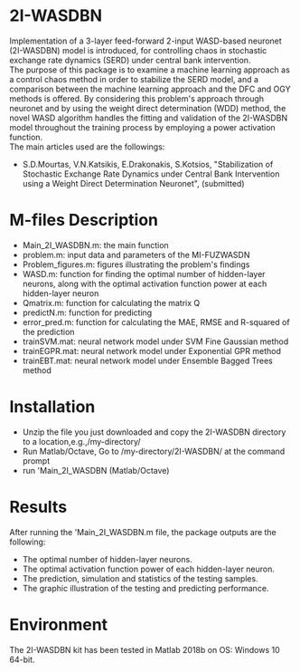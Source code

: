# 2I-WASDBN
Implementation of a 3-layer feed-forward 2-input WASD-based neuronet (2I-WASDBN) model is introduced, for controlling chaos in stochastic exchange rate dynamics (SERD) under central bank intervention.\
The purpose of this package is to examine a machine learning approach as a control chaos method in order to stabilize the SERD model, and a comparison between the
machine learning approach and the DFC and OGY methods is offered.
By considering this problem's approach through neuronet and by using the weight direct determination (WDD) method, the novel WASD algorithm handles the fitting and validation of the 2I-WASDBN model throughout the training process by employing a power activation function.\
The main articles used are the followings:
*	S.D.Mourtas, V.N.Katsikis, E.Drakonakis, S.Kotsios, "Stabilization of Stochastic Exchange Rate Dynamics under Central Bank Intervention using a Weight Direct Determination Neuronet", (submitted)

# M-files Description
*	Main_2I_WASDBN.m: the main function
*	problem.m: input data and parameters of the MI-FUZWASDN
*	Problem_figures.m: figures illustrating the problem's findings
*	WASD.m: function for finding the optimal number of hidden-layer neurons, along with the optimal activation function power at each hidden-layer neuron
*	Qmatrix.m: function for calculating the matrix Q
*	predictN.m: function for predicting
*	error_pred.m: function for calculating the MAE, RMSE and R-squared of the prediction
*	trainSVM.mat: neural network model under SVM Fine Gaussian method
*	trainEGPR.mat: neural network model under Exponential GPR method
*	trainEBT.mat: neural network model under Ensemble Bagged Trees method

# Installation
*	Unzip the file you just downloaded and copy the 2I-WASDBN directory to a location,e.g.,/my-directory/
*	Run Matlab/Octave, Go to /my-directory/2I-WASDBN/ at the command prompt
*	run 'Main_2I_WASDBN (Matlab/Octave)

# Results
After running the 'Main_2I_WASDBN.m file, the package outputs are the following:
*	The optimal number of hidden-layer neurons.
*	The optimal activation function power of each hidden-layer neuron.
*	The prediction, simulation and statistics of the testing samples.
*	The graphic illustration of the testing and predicting performance.

# Environment
The 2I-WASDBN kit has been tested in Matlab 2018b on OS: Windows 10 64-bit.
